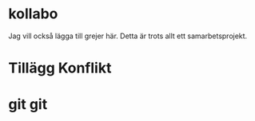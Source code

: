 # kollabo

Jag vill också lägga till grejer här. Detta är trots allt ett samarbetsprojekt.

# Tillägg Konflikt
# git git


